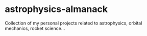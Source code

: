 # astrophysics-almanack
Collection of my personal projects related to astrophysics, orbital mechanics, rocket science...
